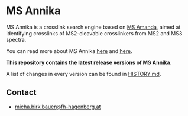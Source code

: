 # MS Annika

MS Annika is a crosslink search engine based on [MS Amanda](https://dx.doi.org/10.1021/pr500202e), aimed at identifying crosslinks of MS2-cleavable crosslinkers from MS2 and MS3 spectra.

You can read more about MS Annika [here](https://ms.imp.ac.at/?action=ms-annika) and [here](https://doi.org/10.1021/acs.jproteome.0c01000).

**This repository contains the latest release versions of MS Annika.**

A list of changes in every version can be found in [HISTORY.md](https://github.com/hgb-bin-proteomics/MSAnnika/blob/master/HISTORY.md).

## Contact

- [micha.birklbauer@fh-hagenberg.at](mailto:micha.birklbauer@fh-hagenberg.at)
